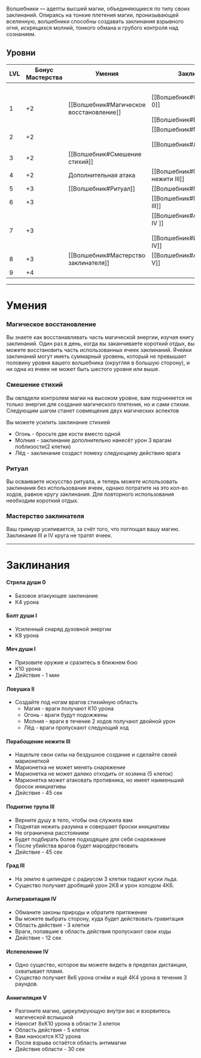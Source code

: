 Волшебники — адепты высшей магии, объединяющиеся по типу своих заклинаний. Опираясь на тонкие плетения магии, пронизывающей вселенную, волшебники способны создавать заклинания взрывного огня, искрящихся молний, тонкого обмана и грубого контроля над сознанием.

## Уровни

| LVL | Бонус Мастерства | Умения                                  | Заклинания                                                           | ЯЗ    |        |         |        |       |
| --- | ---------------- | --------------------------------------- | -------------------------------------------------------------------- | ----- | ------ | ------- | ------ | ----- |
|     |                  |                                         |                                                                      | **I** | **II** | **III** | **IV** | **V** |
| 1   | +2               | [[Волшебник#Магическое восстановление]] | [[Волшебник#Стрела души 0]]<br><br>[[Волшебник#Болт души I]]         | 2     | -      | -       | -      | -     |
| 2   | +2               |                                         | [[Волшебник#Меч души I ]]<br><br>[[Волшебник#Ловушка II]]            | 3     | 1      | -       | -      | -     |
| 3   | +2               | [[Волшебник#Смешение стихий]]           |                                                                      | 3     | 2      | -       | -      | -     |
| 4   | +2               | Дополнительная атака                    | [[Волшебник#Порабощение нежити III]]                                 | 4     | 3      | 1       | -      | -     |
| 5   | +3               | [[Волшебник#Ритуал]]                    | [[Волшебник#Град III]]                                               | 4     | 3      | 2       | -      | -     |
| 6   | +3               |                                         | [[Волшебник#Поднятие трупа III]]                                     | 5     | 4      | 3       | -      | -     |
| 7   | +3               |                                         | [[Волшебник#Антигравитация IV ]]<br><br>[[Волшебник#Испепеление IV]] | 6     | 5      | 3       | 1      | -     |
| 8   | +3               | [[Волшебник#Мастерство заклинателя]]    | [[Волшебник#Аннигиляция V]]                                          | 6     | 5      | 4       | 2      | 1     |
| 9   | +4               |                                         |                                                                      | 7     | 6      | 4       | 2      | 1     |


---
# Умения

### Магическое восстановление

Вы знаете как восстанавливать часть магической энергии, изучая книгу заклинаний. Один раз в день, когда вы заканчиваете короткий отдых, вы можете восстановить часть использованных ячеек заклинаний. Ячейки заклинаний могут иметь суммарный уровень, который не превышает половину уровня вашего волшебника (округляя в большую сторону), и ни одна из ячеек не может быть шестого уровня или выше.

### Смешение стихий

Вы овладели контролем магии на высоком уровне, вам подчиняется не только энергия для создания магического плетения, но и сами стихии. Следующим шагом станет совмещение двух магических аспектов

Вы можете усилить заклинание стихией

- Огонь - бросьте две кости вместо одной
- Молния - заклинание дополнительно нанесёт урон 3 врагам поблизости(2 клетки)
- Лёд - заклинание создаст помеху следующему действию врага

### Ритуал

Вы осваиваете искусство ритуала, и теперь можете использовать заклинания без использования ячеек, однако потратите на это кол-во ходов, равное кругу заклинания. Для повторного использования необходим короткий отдых.

### Мастерство заклинателя

Ваш гримуар усиливается, за счёт того, что поглощал вашу магию. Заклинания III и IV круга не тратят ячеек.

---
# Заклинания

#### Стрела души 0

- Базовое атакующее заклинание
- К4 урона

#### Болт души I

- Усиленный снаряд духовной энергии
- К8 урона

#### Меч души I

- Призовите оружие и сразитесь в ближнем бою
- К10 урона
- Действие - 1 мин

#### Ловушка II

- Создайте под ногам врагов стихийную область
	- Магия - враги получают К10 урона
	- Огонь - враги будут подожжены
	- Молния - враги в течение 2 ходов получают двойной урон
	- Лёд - враги пропускают следующий ход

#### Порабощение нежити III

- Нацельте свои силы на бездушное создание и сделайте своей марионеткой
- Марионетка не может менять снаряжение
- Марионетка не может далеко отходить от хозяина (5 клеток)
- Марионетка может атаковать противника, но имеет наименьший бросок инициативы
- Действие - 45 сек

#### Поднятие трупа III

- Верните душу в тело, чтобы она служила вам
- Поднятая нежить разумна и совершает броски инициативы
- Не ограничена расстоянием
- Будет подбирать более подходящее для себя снаряжение
- После убийства врагов будет мародёрствовать
- Действие - 45 сек

#### Град III

- На землю в цилиндре с радиусом 3 клетки падают куски льда.
- Существо получает дробящий урон 2К8 и урон холодом 4К6.

#### Антигравитация IV

- Обманите законы природы и обратите притяжение
- Вы можете выбрать сторону, куда будет действовать гравитация
- Область действия - 3 клетки
- Враги, попавшие в область действия пропускают свои ходы
- Действие - 12 сек

#### Испепеление IV

- Одно существо, которое вы можете видеть в пределах дистанции, охватывает пламя.
- Существо получает 8к6 урона огнём и ещё 4К4 урона в течение 3 раундов.

#### Аннигиляция V

- Разгоните магию, циркулирующую внутри вас и взорвитесь магической вспышкой
- Наносит 8хК10 урона в области 3 клеток
- Область действия - 5 клеток
- Вам наносится К12 урона
- После взрыва остаётся область антимагии
- Действие области - 30 сек